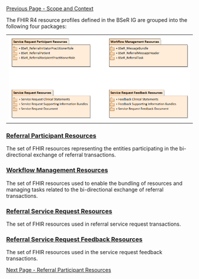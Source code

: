 [Previous Page - Scope and Context](ScopeandContext.html)

The FHIR R4 resource profiles defined in the BSeR IG are grouped into the following four packages:

<center><table><tr><td><img src="BSeR FHIR IG Proilfes.png" style="width:100%;"/></td></tr></table></center>

### [Referral Participant Resources](ReferralParticipantResources.html) 

The set of FHIR resources representing the entities participating in the bi-directional exchange of referral transactions.

### [Workflow Management Resources](WorkflowManagementResources.html)

The set of FHIR resources used to enable the bundling of resources and managing tasks related to the bi-directional exchange of referral transactions.

### [Referral Service Request Resources](ReferralServiceRequestResources.html)

The set of FHIR resources used in referral service request transactions.

### [Referral Service Request Feedback Resources](ReferralServiceRequestFeedbackResources.html)

The set of FHIR resources used in the service request feedback transactions.

[Next Page - Referral Participant Resources](ReferralParticipantResources.html)